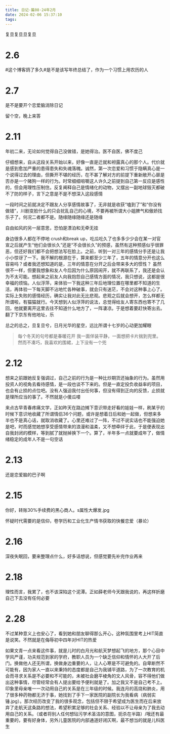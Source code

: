 ```yaml
---
title: 日记·篇08·24年2月
date: 2024-02-06 15:37:10
tags:
---
```

复旦复旦旦复旦<!--more-->
<h1>2.6</h1>
<p>#这个博客鸽了多久#是不是该写年终总结了，作为一个习惯上用农历的人<p>
<h1>2.7</h1>
<p>是不是要开个恋爱脑消除日记 <p>
<p>留个空，晚上来答<p>
<h1>2.11</h1>
<p>年初二来，无论如何觉得自己没做错，是她得治。医不自医，佛不度己<p>
<p>仔细想来，自从这段关系开始以来，好像一直是迁就和袒露真心的那个人。代价就是感到愈加严重的患得患失和失魂落魄。诚然，第一次恋爱和习惯于隐瞒真心是一个说得过去的理由，但撕开不堪的经历，在不甚了解对方的前提下重新敞开心扉是否亦是一个赌狗一样的行为。时常细细咀嚼这人许久之前提到自己第一反应是感性的，但会用理性压制住。反复阐释自己是情绪化的动物，又摆出一副地球毁灭都破不了防的样子，言下之意是不是不想深入这段感情<p>
<p>一段时间之前就决定不跟友人分享感情故事了，无非就是收获“嗑到了”和“你没有做错”，川剧变脸什么的只会扰乱自己的心境，不要再被所谓大小姐脾气和傲娇找乐子了。何况二者都不是。随缘随缘随缘还是随缘<p>
<p>自由如风的另一层意思，恐怕是漂泊和无牵无挂<p>
<p>身边很多人都在不停地 crush和break up，吃瓜吃久了也多多少少会在某一对官宣之后就产生“他们会很长久”还是“不会很长久”的预感，虽然有这种预感似乎很罪恶，但还好我们都不会把想法写在脸上。之前，听到一对三年的感情分手还是让我小小惊讶了一下。我不解的根源在于，算来都至少三年了，五年的情意分开也这么容易吗？或者我还想知道的是，三年的情意在分开之后会带来多大的惯性？
虽然很不一样，但要我想象和友人今后因为什么原因闹开，就不再联系了，我还是会认为不太可能。想起来之前友人向我抱怨自己感情方面的情况，我只想说，这都是很幸福的烦恼。人似浮萍，来体验一下我这种三年后地理位置在哪里都不知道的生活，再体验一下每天脚不沾地忙各种破事，就会只有迷茫，不会对这种事上心了。实际上失败的感情经历，确实让我对此无比悲观。悲观之后就会想开，怎么样都无所谓啦，有猫猫就行。今天想到人似浮萍的说法，总觉得给友人寄东西也寄不了几回，他就要离开这里去往不知道什么地方了，一阵凄凉。于是想着要赶快寄出去。翻了下京东有他地址，乐<p>
<p>总之的总之，旦复旦兮，日月光华的星空，远比所谓十七岁的心动更加耀眼<p>

>每个冬天的句号都是春暖花开
>我一面佯装平静，一面想把卡片揣到兜里。然而不凑巧，我喜欢的围裙，上下没有一个兜
<h1>2.12</h1>
<p>想来之前跟她反复强调过，自己之前的行为是一种比炒期货还抽象的行为。虽然用投资人的视角去看待感情，是一段也谈不下来的。但是一直定投负收益率的项目，也会有止损的点位吧。没有人强迫我付出任何事，但没有得到正向的反馈，止损就是理所应当的事了。不然就是小傻瓜喽<p>
<p>来点古早青春疼痛文学，正如昨天在路边摊下意识带走好看的娃娃一样，刷某乎的时候下意识地收藏了所谓情侣36个问题，或许是想着日后和她一起做，但想来多半也不是真心话，就取消收藏了。心里还难过了一阵，不过不说实话也不能强迫她是吧，时而感觉她想享受感情带来的浪漫和温柔，又不想牵绊于此，于是便表现出自我封闭的模样，等到腻了就抛掉换下一个。算了，半年多一点就要成年了，做情绪稳定的成年人不是一句空话<p>
<h1>2.13</h1>
<p>还是恋爱脑的巴子啊<p>
<h1>2.15</h1>
<p>你好，转账30%手续费的黑心商人。s属性大爆发.jpg<p>
<p>怀疑时代需要的是信仰，卷学历和工业化生产情书获取的快餐恋爱（暴论）<p>
<h1>2.16</h1>
<p>深夜失眠回，要来整理点什么，好多话想说，但感觉要先补完作业再来<p>
<h1>2.18</h1>
<p>理性而言，我累了，也不该深陷这个泥潭。正如薛老师今天跟我说的，再这样折磨自己下去没有任何必要<p>
<h1>2.28</h1>
<p>不过某种意义上也安心了，看到她和朋友聊得那么开心，这种氛围里考上HIT简直是说笑。不然就是在侮辱初中四年对HIT的热爱<p>
<p>如果文青一点来看这件事，就是儿时的白月光和航天梦想起飞的地方，那个心目中学风严谨，功夫规范到家的学府，教职人员为一个缺乏信仰和情怀的人大开了后门。换做他人还无所谓，换做身边重要的人，让人心寒是不可避免的。自卑断然不可能有，因为家人一直以来秉持的态度都是自己为我铺平道路，为了一次教育的机会而寻求关系是不必要和不可能的，未被社会磨平棱角的文人风骨，容不得他们做出这种事情，尽管经常会有人提出要给予便利就是了。加之我又不是自己考不上。印象里母亲唯一一次动用自己的关系是在三年级的时候。我连月的高烧和肺炎，用了很多种药物都无济于事，她找到了手下一家医院的副院长为我看病（病弱实锤.jpg）。那次经历改变了我的很多观念，包括但不限于希望成为医生而在后来放弃了走航天这条路的想法，希望积累足够的社会关系、经验以不让母亲为了我去动用自己的关系。（或者将别人任何想玷污学术圣洁的意图，扼杀在半路）/哦还有最重要的，要有好身体，另外儿童医院的内部通道好闭仄啊，最不想当的就是儿科医生<p>
